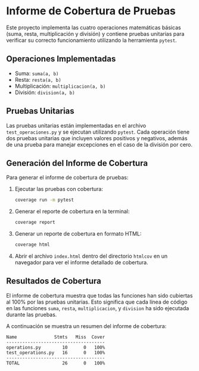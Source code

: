 # Informe de Cobertura de Pruebas

Este proyecto implementa las cuatro operaciones matemáticas básicas (suma, resta, multiplicación y división) y contiene pruebas unitarias para verificar su correcto funcionamiento utilizando la herramienta `pytest`.

## Operaciones Implementadas

- Suma: `suma(a, b)`
- Resta: `resta(a, b)`
- Multiplicación: `multiplicacion(a, b)`
- División: `division(a, b)`

## Pruebas Unitarias

Las pruebas unitarias están implementadas en el archivo `test_operaciones.py` y se ejecutan utilizando `pytest`. Cada operación tiene dos pruebas unitarias que incluyen valores positivos y negativos, además de una prueba para manejar excepciones en el caso de la división por cero.

## Generación del Informe de Cobertura

Para generar el informe de cobertura de pruebas:

1. Ejecutar las pruebas con cobertura:

    ```bash
    coverage run -m pytest
    ```

2. Generar el reporte de cobertura en la terminal:

    ```bash
    coverage report
    ```

3. Generar un reporte de cobertura en formato HTML:

    ```bash
    coverage html
    ```

4. Abrir el archivo `index.html` dentro del directorio `htmlcov` en un navegador para ver el informe detallado de cobertura.

## Resultados de Cobertura

El informe de cobertura muestra que todas las funciones han sido cubiertas al 100% por las pruebas unitarias. Esto significa que cada línea de código en las funciones `suma`, `resta`, `multiplicacion`, y `division` ha sido ejecutada durante las pruebas.

A continuación se muestra un resumen del informe de cobertura:

```plaintext
Name              Stmts   Miss  Cover
-------------------------------------
operations.py        10      0   100%
test_operations.py   16      0   100%
-------------------------------------
TOTAL                26      0   100%
